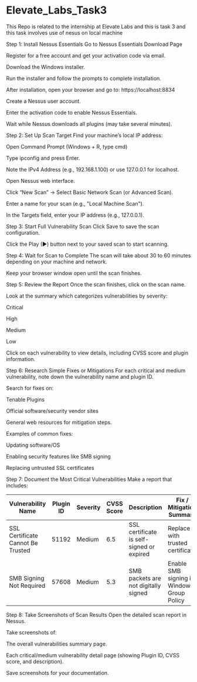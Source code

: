 # Elevate_Labs_Task3
This Repo is related to the internship at Elevate Labs and this is task 3 and this task involves use of nesus on local machine  

Step 1: Install Nessus Essentials
Go to Nessus Essentials Download Page

Register for a free account and get your activation code via email.

Download the Windows installer.

Run the installer and follow the prompts to complete installation.

After installation, open your browser and go to:
https://localhost:8834

Create a Nessus user account.

Enter the activation code to enable Nessus Essentials.

Wait while Nessus downloads all plugins (may take several minutes).

Step 2: Set Up Scan Target
Find your machine’s local IP address:

Open Command Prompt (Windows + R, type cmd)

Type ipconfig and press Enter.

Note the IPv4 Address (e.g., 192.168.1.100) or use 127.0.0.1 for localhost.

Open Nessus web interface.

Click “New Scan” → Select Basic Network Scan (or Advanced Scan).

Enter a name for your scan (e.g., "Local Machine Scan").

In the Targets field, enter your IP address (e.g., 127.0.0.1).

Step 3: Start Full Vulnerability Scan
Click Save to save the scan configuration.

Click the Play (▶) button next to your saved scan to start scanning.

Step 4: Wait for Scan to Complete
The scan will take about 30 to 60 minutes depending on your machine and network.

Keep your browser window open until the scan finishes.

Step 5: Review the Report
Once the scan finishes, click on the scan name.

Look at the summary which categorizes vulnerabilities by severity:

Critical

High

Medium

Low

Click on each vulnerability to view details, including CVSS score and plugin information.

Step 6: Research Simple Fixes or Mitigations
For each critical and medium vulnerability, note down the vulnerability name and plugin ID.

Search for fixes on:

Tenable Plugins

Official software/security vendor sites

General web resources for mitigation steps.

Examples of common fixes:

Updating software/OS

Enabling security features like SMB signing

Replacing untrusted SSL certificates

Step 7: Document the Most Critical Vulnerabilities
Make a report that includes:

| Vulnerability Name                | Plugin ID | Severity | CVSS Score | Description                               | Fix / Mitigation Summary                   |
| --------------------------------- | --------- | -------- | ---------- | ----------------------------------------- | ------------------------------------------ |
| SSL Certificate Cannot Be Trusted | 51192     | Medium   | 6.5        | SSL certificate is self-signed or expired | Replace with trusted certificate           |
| SMB Signing Not Required          | 57608     | Medium   | 5.3        | SMB packets are not digitally signed      | Enable SMB signing in Windows Group Policy |

Step 8: Take Screenshots of Scan Results
Open the detailed scan report in Nessus.

Take screenshots of:

The overall vulnerabilities summary page.

Each critical/medium vulnerability detail page (showing Plugin ID, CVSS score, and description).

Save screenshots for your documentation.
